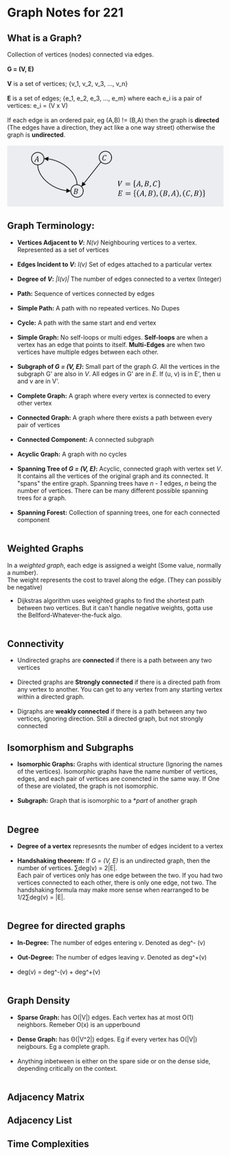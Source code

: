 # Graph Notes for 221

## What is a Graph?
Collection of vertices (nodes) connected via edges. <br><br>
**G = (V, E)** <br><br>
**V** is a set of vertices; {v_1, v_2, v_3, ..., v_n} <br><br>
**E** is a set of edges; {e_1, e_2, e_3, ..., e_m} where each e_i is a pair of vertices: e_i = (V x V) <br><br>
If each edge is an ordered pair, eg (A,B) != (B,A) then the graph is **directed** (The edges have a direction, they act like a one way street) otherwise the graph is **undirected**.  <br><br>
![Basic Graphs](./assets/basic_graph.jpeg)

## Graph Terminology:
- **Vertices Adjacent to *V*:** *N(v)* Neighbouring vertices to a vertex. Represented as a set of vertices <br><br>
- **Edges Incident to *V*:** *I(v)* Set of edges attached to a particular vertex <br><br>
- **Degree of *V*:** *|I(v)|* The number of edges connected to a vertex (Integer)<br><br>
- **Path:** Sequence of vertices connected by edges <br><br>
- **Simple Path:** A path with no repeated vertices. No Dupes <br><br>
- **Cycle:** A path with the same start and end vertex <br><br>
- **Simple Graph:** No self-loops or multi edges. **Self-loops** are when a vertex has an edge that points to itself. **Multi-Edges** are when two vertices have multiple edges between each other. <br><br>
- **Subgraph of *G = (V, E)*:** Small part of the graph *G*. All the vertices in the subgraph G' are also in *V*. All edges in G' are in *E*. If (u, v) is in E', then u and v are in V'. <br><br>
- **Complete Graph:** A graph where every vertex is connected to every other vertex <br><br>
- **Connected Graph:** A graph where there exists a path between every pair of vertices <br><br>
- **Connected Component:** A connected subgraph <br><br>
- **Acyclic Graph:** A graph with no cycles <br><br>
- **Spanning Tree of *G = (V, E)*:** Acyclic, connected graph with vertex set *V*. It contains all the vertices of the original graph and its connected. It "spans" the entire graph. Spanning trees have *n - 1* edges, *n* being the number of vertices. There can be many different possible spanning trees for a graph.<br><br>
- **Spanning Forest:** Collection of spanning trees, one for each connected component <br><br>

## Weighted Graphs
In a *weighted graph*, each edge is assigned a weight (Some value, normally a number). <br>
The weight represents the cost to travel along the edge. (They can possibly be negative) <br>
- Dijkstras algorithm uses weighted graphs to find the shortest path between two vertices. But it can't handle negative weights, gotta use the Bellford-Whatever-the-fuck algo. <br><br>

## Connectivity
- Undirected graphs are **connected** if there is a path between any two vertices <br><br>
- Directed graphs are **Strongly connected** if there is a directed path from any vertex to another. You can get to any vertex from any starting vertex within a directed graph. <br><br>
- Digraphs are **weakly connected** if there is a path between any two vertices, ignoring direction. Still a directed graph, but not strongly connected

## Isomorphism and Subgraphs
- **Isomorphic Graphs:** Graphs with identical structure (Ignoring the names of the vertices). Isomorphic graphs have the name number of vertices, edges, and each pair of vertices are conencted in the same way. If One of these are violated, the graph is not isomorphic. <br><br>
- **Subgraph:** Graph that is isomorphic to a **part* of another graph <br><br>

## Degree
- **Degree of a vertex** represesnts the number of edges incident to a vertex <br><br>
- **Handshaking theorem:** If *G = (V, E)* is an undirected graph, then the number of vertices. ∑deg(v) = 2|E|.<br> Each pair of vertices only has one edge between the two. If you had two vertices connected to each other, there is only one edge, not two. The handshaking formula may make more sense when rearranged to be 1/2∑deg(v) = |E|. <br><br>

## Degree for directed graphs
- **In-Degree:** The number of edges entering *v*. Denoted as deg^- (v) <br><br>
- **Out-Degree:** The number of edges leaving *v*. Denoted as deg^+(v) <br><br>
- deg(v) = deg^-(v) + deg^+(v) <br><br>

## Graph Density
- **Sparse Graph:** has O(|V|) edges. Each vertex has at most O(1) neighbors. Remeber O(x) is an upperbound <br><br>
- **Dense Graph:** has Θ(|V^2|) edges. Eg if every vertex has O(|V|) neigbours. Eg a complete graph. <br><br>
- Anything inbetween is either on the spare side or on the dense side, depending critically on the context. <br><br>

## Adjacency Matrix


## Adjacency List

## Time Complexities